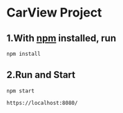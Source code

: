 # CarView Project


## 1.With [npm](https://npmjs.org/) installed, run

```shell
npm install
```

## 2.Run and Start

```shell
npm start
```


```shell
https://localhost:8080/
```